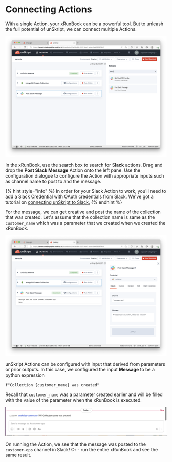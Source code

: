 # Connecting Actions

With a single Action, your xRunBook can be a powerful tool.  But to unleash the full potential of unSkript, we can connect multiple Actions.

![](<../../.gitbook/assets/Screen Shot 2022-05-16 at 12.47.30 PM.png>)

In the xRunBook, use the search box to search for S**lack** actions. Drag and drop the **Post Slack Message** Action onto the left pane. Use the configuration dialogue to configure the Action with appropriate inputs such as channel name to post to and the message.

{% hint style="info" %}
In order for your Slack Action to work, you'll need to add a Slack Credential with OAuth credentials from Slack.  We've got a tutorial on [connecting unSkript to Slack.](../connectors/slack.md)
{% endhint %}

For the message, we can get creative and post the name of the collection that was created. Let's assume that the collection name is same as the `customer_name` which was a parameter that we created when we created the xRunBook.

![](<../../.gitbook/assets/Screen Shot 2022-05-16 at 12.53.34 PM.png>)

unSkript Actions can be configured with input that derived from parameters or prior outputs. In this case, we configured the input **Message** to be a python expression

```
f"Collection {customer_name} was created"
```

Recall that `customer_name` was a parameter created earlier and will be filled with the value of the parameter when the xRunBook is executed.

![unSkript can post your messages to Slack](<../../.gitbook/assets/Screen Shot 2022-05-16 at 12.58.53 PM.png>)

On running the Action, we see that the message was posted to the `customer-ops` channel in Slack!  Or - run the entire xRunBook and see the same result.
